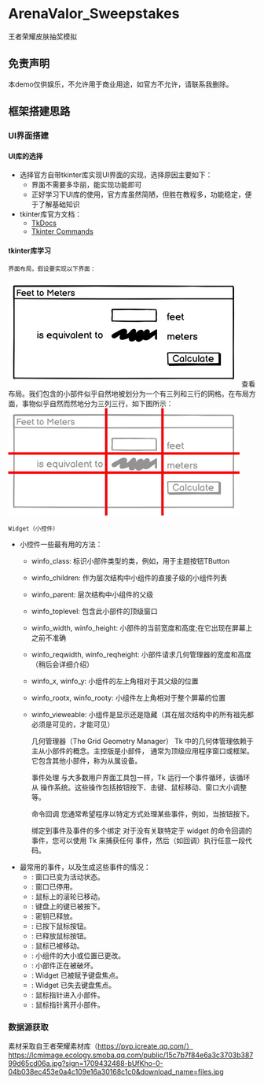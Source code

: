 # ArenaValor_Sweepstakes
王者荣耀皮肤抽奖模拟

## 免责声明
本demo仅供娱乐，不允许用于商业用途，如官方不允许，请联系我删除。

## 框架搭建思路

### UI界面搭建

#### UI库的选择

* 选择官方自带tkinter库实现UI界面的实现，选择原因主要如下：
    * 界面不需要多华丽，能实现功能即可
    * 正好学习下UI库的使用，官方库虽然简陋，但胜在教程多，功能稳定，便于了解基础知识
* tkinter库官方文档： 
  * [TkDocs](https://tkdocs.com/tutorial/index.html)
  * [Tkinter Commands](https://tcl.tk/man/tcl8.6/TkCmd/contents.htm)

#### tkinter库学习

    界面布局，假设要实现以下界面：
![calcsketch.png](./assets/calcsketch.png)
    查看布局。我们包含的小部件似乎自然地被划分为一个有三列和三行的网格。在布局方面，事物似乎自然而然地分为三列三行，如下图所示：
![calcgrid.png](./assets/calcgrid.png)

    Widget（小控件）
* 小控件一些最有用的方法：
  * winfo_class: 标识小部件类型的类，例如，用于主题按钮TButton
  * winfo_children: 作为层次结构中小组件的直接子级的小组件列表
  * winfo_parent: 层次结构中小组件的父级
  * winfo_toplevel: 包含此小部件的顶级窗口
  * winfo_width, winfo_height: 小部件的当前宽度和高度;在它出现在屏幕上之前不准确
  * winfo_reqwidth, winfo_reqheight: 小部件请求几何管理器的宽度和高度（稍后会详细介绍）
  * winfo_x, winfo_y: 小组件的左上角相对于其父级的位置
  * winfo_rootx, winfo_rooty: 小组件左上角相对于整个屏幕的位置
  * winfo_vieweable: 小组件是显示还是隐藏（其在层次结构中的所有祖先都必须是可见的，才能可见）

    几何管理器（The Grid Geometry Manager）
    Tk 中的几何体管理依赖于主从小部件的概念。主控版是小部件， 通常为顶级应用程序窗口或框架。它包含其他小部件，称为从属设备。

    事件处理
    与大多数用户界面工具包一样，Tk 运行一个事件循环，该循环从 操作系统。这些操作包括按钮按下、击键、鼠标移动、窗口大小调整等。

    命令回调
    您通常希望程序以特定方式处理某些事件，例如，当按钮按下。

    绑定到事件及事件的多个绑定
    对于没有关联特定于 widget 的命令回调的事件，您可以使用 Tk 来捕获任何 事件，然后（如回调）执行任意一段代码。
* 最常用的事件，以及生成这些事件的情况：
    * <Activate>: 窗口已变为活动状态。
    * <Deactivate>: 窗口已停用。
    * <MouseWheel>: 鼠标上的滚轮已移动。
    * <KeyPress>: 键盘上的键已被按下。
    * <KeyRelease>: 密钥已释放。
    * <ButtonPress>: 已按下鼠标按钮。
    * <ButtonRelease>: 已释放鼠标按钮。
    * <Motion>: 鼠标已被移动。
    * <Configure>: 小组件的大小或位置已更改。
    * <Destroy>: 小部件正在被破坏。
    * <FocusIn>: Widget 已被赋予键盘焦点。
    * <FocusOut>: Widget 已失去键盘焦点。
    * <Enter>: 鼠标指针进入小部件。
    * <Leave>: 鼠标指针离开小部件。

### 数据源获取

素材采取自王者荣耀素材库（https://pvp.icreate.qq.com/）
https://lcmimage.ecology.smoba.qq.com/public/15c7b7f84e6a3c3703b38799d65cd06a.jpg?sign=1709432488-bUfKho-0-04b038ec453e0a4c109e16a30168c1c0&download_name=files.jpg